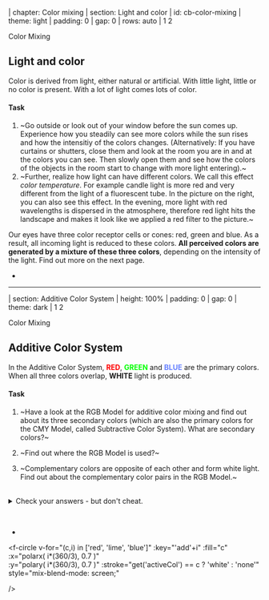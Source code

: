 | chapter: Color mixing
| section: Light and color
| id: cb-color-mixing
| theme: light
| padding: 0
| gap: 0
| rows: auto
| 1 2

<!-- ##### EXPLAIN  -->
<section>

<caption>Color Mixing</caption>

## Light and color

<!-- <f-hr style="margin:var(--base6) 0" /> -->

Color is derived from light, either natural or artificial. With little light, little or no color is present. With a lot of light comes lots of color.

#### Task

1. ~Go outside or look out of your window before the sun comes up. Experience how you steadily can see more colors while the sun rises and how the intensitiy of the colors changes. (Alternatively: If you have curtains or shutters, close them and look at the room you are in and at the colors you can see. Then slowly open them and see how the colors of the objects in the room start to change with more light entering).~
2. ~Further, realize how light can have different colors. We call this effect *color temperature*. For example candle light is more red and very different from the light of a fluorescent tube. In the picture on the right, you can also see this effect. In the evening, more light with red wavelengths is dispersed in the atmosphere, therefore red light hits the landscape and makes it look like we applied a red filter to the picture.~

Our eyes have three color receptor cells or cones: red, green and blue. As a result, all incoming light is reduced to these colors. **All perceived colors are generated by a mixture of these three colors**, depending on the intensity of the light. Find out more on the next page.

<f-next-button title="Additive Color"  style="margin: var(--base6) 0" />

</section>

-

<f-image src="./images/color_blindness_accessibility_20--opt.jpg" style="background-position:50% 50%; min-height: 90vh;" />


<!-- <figure style="width:100%; height:100%; display:flex; justify-content:center; align-items: center; margin: 0;">
  <img src="./images/color_blindness_accessibility_20--opt.jpg" />
</figure> -->

---








| section: Additive Color System
| height: 100%
| padding: 0
| gap: 0
| theme: dark
| 1 2

<section style="padding:var(--content-padding)">

<!-- ##### EXPLAIN  -->
<caption>Color Mixing</caption>

## Additive Color System

In the Additive Color System, **<span style="color:red;" v-on:mouseover="set('activeCol', 'red')">RED</span>**, **<span style="color:lime;" v-on:mouseover="set('activeCol', 'lime')">GREEN</span>** and **<span style="color:hsl(230, 100%, 70%);" v-on:mouseover="set('activeCol', 'blue')">BLUE</span>** are the primary colors. When all three colors overlap, **WHITE** light is produced.

#### Task

1. ~Have a look at the RGB Model for additive color mixing and find out about its three secondary colors (which are also the primary colors for the CMY Model, called Subtractive Color System). What are secondary colors?~

2. ~Find out where the RGB Model is used?~

3. ~Complementary colors are opposite of each other and form white light. Find out about the complementary color pairs in the RGB Model.~

<br>

<details>
	<summary>Check your answers - but don't cheat.</summary>
 
**Answer key**
 
1. The three secondary colors are: Magenta (mixed through red and blue light), Cyan (mixed through green and blue light) and yellow (mixed through red and green light).

2. Typical RGB input devices are color TV and video cameras, image scanners and digital cameras. Typical RGB output devices are TV sets of various technologies (CRT, LCD, plasma, OLED, quantum dots…), computer and mobile phone displays, video projectors, multicolor LED displays and large screens such as JumboTron. Color printers, on the other hand are not RGB devices, but subtractive color devices (typically CMYK color model).
If you want to find out about the subtractive color model, see this [wikipedia text on the subtractive color model](https://en.wikipedia.org/wiki/Subtractive_color).

3. Green and Magenta, Blue and Yellow, Red and Cyan.

</details>

&nbsp;

<f-next-button title="RGB Task"  />

</section>

-

<div style="background-color:var(--black); height:100vh; position:sticky; top:0;">

<f-scene responsive>
  
  <f-circle 
    v-for="(c,i) in ['red', 'lime', 'blue']" 
    :key="'add'+i"
    :fill="c" 
    :x="polarx( i*(360/3), 0.7 )"  
    :y="polary( i*(360/3), 0.7 )" 
    :stroke="get('activeCol') == c ? 'white' : 'none'"
    style="mix-blend-mode: screen;"
    
  />

</f-scene>

</div>

---






| section: TASK: Mix RGB Colors
| cols: 3fr 2fr
| rows: auto
| padding: 0
| 1 2

<section style="padding:var(--content-padding)">

<caption>Color Mixing</caption>

## Mix RGB Colors

Now that you know about the RGB color system, **look at these two colors**. They are both made up in parts of red, green and blue.


#### Task

1. ~In your mind, try to disassemble them into their three color components (red, green and blue). How much red, green and blue would you need to create these colors? A lot? Only little?~

2. ~Take some notes of your assumptions. Test your ideas on the next page.~

&nbsp;

**To get you started, here is some information about the RGB color system's values.**

<details>
	
<summary>How does the RGB system work when I want to pick a color?</summary>
	
~When you pick a color in the RGB color model, depending on the layout you can always see three sliders or forms where you can fill in numbers manually. Three because we need one for each channel/color: Red, Green and Blue.~
~The values that you can pick go from 0 (for no light, 0%) to 255 (for full light, 100%).~
~If you have the value 255,0,0, this means that you get a very bright red.~
	
<figure style="width:100%; height:100%; display:flex; justify-content:center; align-items: flex-start; margin: 0;">
	<img src="./images/cvd_rgb_picker.jpg" />
</figure>
      
~Of course I can pick whatever color I want, therefore I can alter the values in all three channels randomly until I get the color I want. See in the following example:~
	
<figure style="width:100%; height:100%; display:flex; justify-content:center; align-items: flex-start; margin: 0;">
	<img src="./images/cvd_rgb_picker2.jpg" />
</figure>
	
~For those of you, who already know their way around bits and bytes, this means that we have 8 bits per channel, therefore we get (256 x 256 x 256 = )  16777216 combinations of R, G and B, therefore over 16 million different colors that we can display. Neat, isn't it?~ 🙃
	
	
</details>


&nbsp;

<f-next-button />

</section>

-

<div style="position:sticky; top:0; height:100vh; width:100%; display: flex; flex-direction:column;">
  <div style="background: rgb( 255 , 0, 255 ); flex: 1 1 50%;"></div>
  <div style="background: rgb( 255 , 201, 53 ); flex: 1 1 50%;"></div>
</div>

---








| rows: auto
| 1 1
| 2 3
| 4 4

<!-- ##### EXPLAIN  -->

<caption>Color Mixing</caption>

## Mix RGB Colors

Now, **check your assumptions** by adjusting the RGB controllers so that you receive a color that is as similar as possible to the given example. <br> But **first think**, then pull the sliders. 🤓

-

<div>
  <f-scene responsive width="600" height="300">
    <f-box 
      width="6"
      height="12"
      stroke="none"
      x="-2"
      :fill="rgb( get('r1', 0) , get('g1', 0), get('b1', 0) )"
    />
    <f-box 
      width="4"
      height="12"
      x="2"
      stroke="none"
      :fill="rgb( 255 , 0, 255 )"
    />
  </f-scene>
  <f-slider set="r1" from="0" to="255" integer title="R" />
  <f-slider set="g1" from="0" to="255" integer title="G" />
  <f-slider set="b1" from="0" to="255" integer title="B" />
</div>

-

<div>
  <!-- <f-scene width="600" height="300" style="width:100%; height:40vh;"> -->
  <f-scene responsive width="600" height="300">
    <f-box 
      width="6"
      height="12"
      stroke="none"
      x="-2"
      :fill="rgb( get('r2', 0) , get('g2', 0), get('b2', 0) )"
    />
    <f-box 
      width="4"
      height="12"
      x="2"
      stroke="none"
      :fill="rgb( 255 , 201, 53 )"
    />
  </f-scene>
  <f-slider set="r2" from="0" to="255" integer title="R" />
  <f-slider set="g2" from="0" to="255" integer title="G" />
  <f-slider set="b2" from="0" to="255" integer title="B" />
</div>

-

<f-next-button  />
